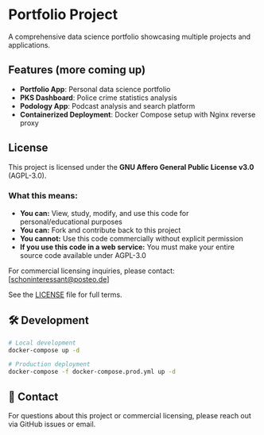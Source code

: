 # Portfolio Project

A comprehensive data science portfolio showcasing multiple projects and applications.

## Features (more coming up)

- **Portfolio App**: Personal data science portfolio
- **PKS Dashboard**: Police crime statistics analysis
- **Podology App**: Podcast analysis and search platform
- **Containerized Deployment**: Docker Compose setup with Nginx reverse proxy

## License

This project is licensed under the **GNU Affero General Public License v3.0** (AGPL-3.0).

### What this means:
- **You can:** View, study, modify, and use this code for personal/educational purposes
- **You can:** Fork and contribute back to this project
- **You cannot:** Use this code commercially without explicit permission
- **If you use this code in a web service:** You must make your entire source code available under AGPL-3.0

For commercial licensing inquiries, please contact: [schoninteressant@posteo.de]

See the [LICENSE](LICENSE) file for full terms.

## 🛠️ Development

```bash
# Local development
docker-compose up -d

# Production deployment
docker-compose -f docker-compose.prod.yml up -d
```

## 📧 Contact

For questions about this project or commercial licensing, please reach out via GitHub issues or email.